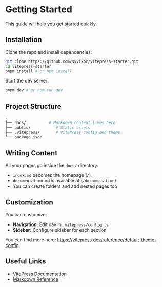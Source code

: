 # Getting Started

This guide will help you get started quickly.

## Installation

Clone the repo and install dependencies:

```bash
git clone https://github.com/syvixor/vitepress-starter.git
cd vitepress-starter
pnpm install # or npm install
```

Start the dev server:

```bash
pnpm dev # or npm run dev
```

## Project Structure

```graphql
.
├── docs/          # Markdown content lives here
├── public/           # Static assets
├── .vitepress/       # VitePress config and theme
└── package.json

```

## Writing Content

All your pages go inside the `docs/` directory.

- `index.md` becomes the homepage (`/`)
- `documentation.md` is available at (`/documentation`)
- You can create folders and add nested pages too

## Customization

You can customize:

- **Navigation:** Edit nav in `.vitepress/config.ts`
- **Sidebar:** Configure sidebar for each section

You can find more here: https://vitepress.dev/reference/default-theme-config

## Useful Links

- [VitePress Documentation](https://vitepress.dev)
- [Markdown Reference](https://www.markdownguide.org/)